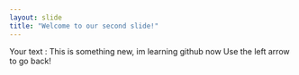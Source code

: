 ```yaml
---
layout: slide
title: "Welcome to our second slide!"
---
```

Your text : This is something new, im learning github now
Use the left arrow to go back!
